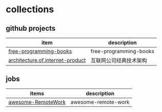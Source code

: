 # collections

## github projects

| item                                                                                               | description            |
| -------------------------------------------------------------------------------------------------- | ---------------------- |
| [free-programming-books](https://github.com/EbookFoundation/free-programming-books)                | free-programming-books |
| [architecture.of.internet-product](https://github.com/davideuler/architecture.of.internet-product) | 互联网公司经典技术架构 |

## jobs

| items                                                                | description         |
| -------------------------------------------------------------------- | ------------------- |
| [awesome-RemoteWork](https://github.com/skypesky/awesome-RemoteWork) | awesome-remote-work |